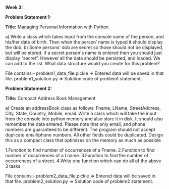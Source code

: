 ****Week 3:****

**Problem Statement 1:**

**Title:** Managing Personal Information with Python

a) Write a class which takes input from the console name of the person, and his/her date of birth. Then when the person’ name is typed it should display the dob.
b) Some persons' dob are secret so those should not be displayed, but will be stored. If a secret person's name is entered then you should just display “secret”. 
However all the data should be persisted, and loaded. We can add to the list. What data structure would you create for this problem?

File contains:-
problem1_data_file.pickle => Entered data will be saved in that file.
problem1_solution.py => Solution code of problem1 statement.

**Problem Statement 2:**

**Title:** Compact Address Book Management

a) Create an addressBook class  as follows: Fname, LName, StreetAddress, City, State, Country, Mobile, email.
Write a class which will take the input from the console into python memory and also store it in disk.
It should also remember the data entered. Please note that only email, and phone numbers are guaranteed to be different. The program should not accept duplicate email/phone numbers. All other fields could be duplicated.
Design this as a compact class that optimizes on the memory as much as possible

1.Function to find number of occurrences of a Fname.
2.Function to find number of occurrences of a Lname.
3.Function to find the number of occurrences of a street.
4.Write one function which can do all of the above 3 tasks

File contains:-
problem2_data_file.pickle => Entered data will be saved in that file.
problem2_solution.py => Solution code of problem2 statement.

